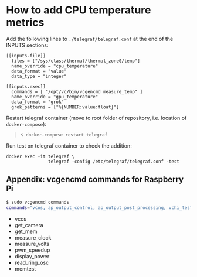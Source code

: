 # How to add CPU temperature metrics
Add the following lines to `./telegraf/telegraf.conf` at the end of the INPUTS sections:
```
[[inputs.file]] 
  files = ["/sys/class/thermal/thermal_zone0/temp"]
  name_override = "cpu_temperature"
  data_format = "value"
  data_type = "integer"
  
[[inputs.exec]]
  commands = [ "/opt/vc/bin/vcgencmd measure_temp" ]
  name_override = "gpu_temperature"
  data_format = "grok"
  grok_patterns = ["%{NUMBER:value:float}"]
```
Restart telegraf container (move to root folder of repository, i.e. location of `docker-compose`):
>`$ docker-compose restart telegraf`

Run test on telegraf container to check the addition:
```docker
docker exec -it telegraf \
                telegraf -config /etc/telegraf/telegraf.conf -test
```

## Appendix: vcgencmd commands for Raspberry Pi
```bash
$ sudo vcgencmd commands
commands="vcos, ap_output_control, ap_output_post_processing, vchi_test_init, vchi_test_exit, pm_set_policy, pm_get_status, pm_show_stats, pm_start_logging, pm_stop_logging, version, commands, set_vll_dir, set_backlight, set_logging, get_lcd_info, arbiter, cache_flush, otp_dump, test_result, codec_enabled, get_camera, get_mem, measure_clock, measure_volts, enable_clock, scaling_kernel, scaling_sharpness, get_hvs_asserts, get_throttled, measure_temp, get_config, hdmi_ntsc_freqs, hdmi_adjust_clock, hdmi_status_show, hvs_update_fields, pwm_speedup, force_audio, hdmi_stream_channels, hdmi_channel_map, display_power, read_ring_osc, memtest, dispmanx_list, get_rsts, schmoo, render_bar, disk_notify, inuse_notify, sus_suspend, sus_status, sus_is_enabled, sus_stop_test_thread, egl_platform_switch, mem_validate, mem_oom, mem_reloc_stats, hdmi_cvt, hdmi_timings, readmr, pmicrd, pmicwr, bootloader_version, bootloader_config, file, vctest_memmap, vctest_start, vctest_stop, vctest_set, vctest_get"
```
- vcos
- get_camera
- get_mem
- measure_clock
- measure_volts
- pwm_speedup
- display_power
- read_ring_osc
- memtest
